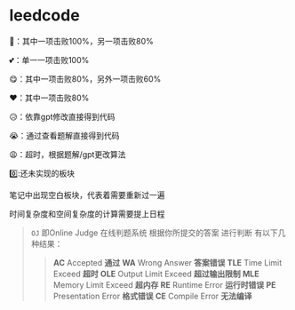 # leedcode

💞：其中一项击败100%，另一项击败80%

💕：单一一项击败100%

😋：其中一项击败80%，另外一项击败60%

❤️：其中一项击败80%

😥：依靠gpt修改直接得到代码

😭：通过查看题解直接得到代码

😩：超时，根据题解/gpt更改算法

:zero::还未实现的板块

笔记中出现空白板块，代表着需要重新过一遍

时间复杂度和空间复杂度的计算需要提上日程

> `OJ`
> 即Online Judge 在线判题系统
> 根据你所提交的答案 进行判断
> 有以下几种结果：
>
> >**AC** Accepted **通过**
> >**WA** Wrong Answer **答案错误**
> >**TLE** Time Limit Exceed **超时**
> >**OLE** Output Limit Exceed **超过输出限制**
> >**MLE** Memory Limit Exceed **超内存**
> >**RE** Runtime Error **运行时错误**
> >**PE** Presentation Error **格式错误**
> >**CE** Compile Error **无法编译**

